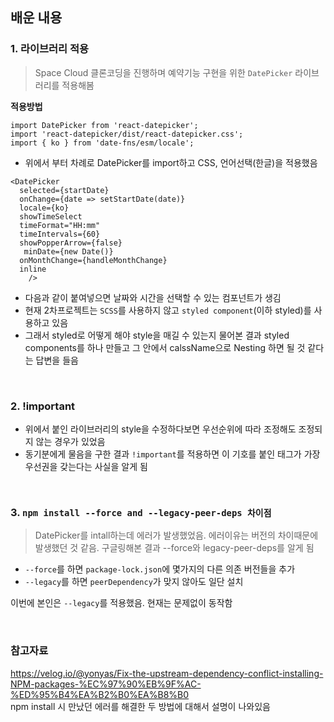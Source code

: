 ## 배운 내용

### 1. 라이브러리 적용

> Space Cloud 클론코딩을 진행하며 예약기능 구현을 위한 `DatePicker` 라이브러리를 적용해봄

**적용방법**

```JS
import DatePicker from 'react-datepicker';
import 'react-datepicker/dist/react-datepicker.css';
import { ko } from 'date-fns/esm/locale';
```

- 위에서 부터 차례로 DatePicker를 import하고 CSS, 언어선택(한글)을 적용했음

```JS
<DatePicker
  selected={startDate}
  onChange={date => setStartDate(date)}
  locale={ko}
  showTimeSelect
  timeFormat="HH:mm"
  timeIntervals={60}
  showPopperArrow={false}
   minDate={new Date()}
  onMonthChange={handleMonthChange}
  inline
    />
```

- 다음과 같이 붙여넣으면 날짜와 시간을 선택할 수 있는 컴포넌트가 생김
- 현재 2차프로젝트는 `SCSS`를 사용하지 않고 `styled component`(이하 styled)를 사용하고 있음
- 그래서 styled로 어떻게 해야 style을 매길 수 있는지 물어본 결과 styled components를 하나 만들고 그 안에서 calssName으로 Nesting 하면 될 것 같다는 답변을 들음

<br>

### 2. !important

- 위에서 붙인 라이브러리의 style을 수정하다보면 우선순위에 따라 조정해도 조정되지 않는 경우가 있었음
- 동기분에게 물음을 구한 결과 `!important`를 적용하면 이 기호를 붙인 태그가 가장 우선권을 갖는다는 사실을 알게 됨

<br>

### 3. `npm install --force and --legacy-peer-deps 차이점`

> DatePicker를 intall하는데 에러가 발생했었음. 에러이유는 버전의 차이때문에 발생했던 것 같음. 구글링해본 결과 --force와 legacy-peer-deps를 알게 됨

- `--force`를 하면 `package-lock.json`에 몇가지의 다른 의존 버전들을 추가
- `--legacy`를 하면 `peerDependency`가 맞지 않아도 일단 설치

이번에 본인은 `--legacy`를 적용했음. 현재는 문제없이 동작함

<br>

### 참고자료

https://velog.io/@yonyas/Fix-the-upstream-dependency-conflict-installing-NPM-packages-%EC%97%90%EB%9F%AC-%ED%95%B4%EA%B2%B0%EA%B8%B0  
npm install 시 만났던 에러를 해결한 두 방법에 대해서 설명이 나와있음
